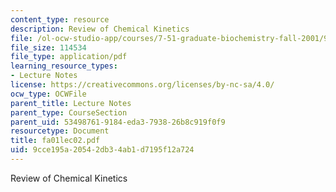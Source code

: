 ```yaml
---
content_type: resource
description: Review of Chemical Kinetics
file: /ol-ocw-studio-app/courses/7-51-graduate-biochemistry-fall-2001/9cce195a20542db34ab1d7195f12a724_fa01lec02.pdf
file_size: 114534
file_type: application/pdf
learning_resource_types:
- Lecture Notes
license: https://creativecommons.org/licenses/by-nc-sa/4.0/
ocw_type: OCWFile
parent_title: Lecture Notes
parent_type: CourseSection
parent_uid: 53498761-9184-eda3-7938-26b8c919f0f9
resourcetype: Document
title: fa01lec02.pdf
uid: 9cce195a-2054-2db3-4ab1-d7195f12a724
---
```

Review of Chemical Kinetics